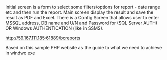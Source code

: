 Initial screen is a form to select some filters/options for report - date range etc and then run the report. 
Main screen display the result and save the result as PDF and Excel. 
There is a Config Screen that allows user to enter MSSQL address, DB name and U/N and Password for (SQL Server AUTH) OR Windows AUTHENTICATION (like in SSMS).

http://59.167.111.185:61889/bcreports

Based on this sample PHP website as the guide to what we need to achieve in windwo exe
